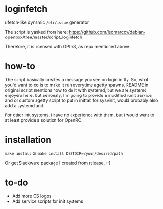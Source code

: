 # loginfetch
ufetch-like dynamic `/etc/issue` generator

The script is yanked from here: https://github.com/leomarcov/debian-openbox/tree/master/script_loginfetch

Therefore, it is licensed with GPLv3, as repo mentioned above.

# how-to

The script basically creates a message you see on login in tty. So, what you'd want to do is to make it run everytime agetty spawns.
README in original script mentions how to do it with systemd, but we are systemd enjoyers here. But seriously, I'm going to provide
a modified runit service and or custom agetty script to put in inittab for sysvinit, would probably also add a systemd unit.

For other init systems, I have no experience with them, but I would want to at least provide a solution for OpenRC.

# installation

`make install` or `make install DESTDIR=/your/desired/path`

Or get Slackware package I created from release. :-) 

# to-do

* Add more OS logos
* Add service scripts for init systems
